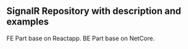 ## SignalR Repository with description and examples

FE Part base on Reactapp.
BE Part base on NetCore.
